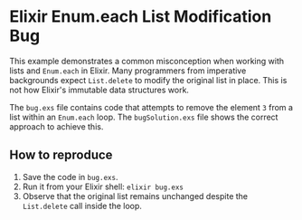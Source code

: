 # Elixir Enum.each List Modification Bug

This example demonstrates a common misconception when working with lists and `Enum.each` in Elixir.  Many programmers from imperative backgrounds expect `List.delete` to modify the original list in place.  This is not how Elixir's immutable data structures work.

The `bug.exs` file contains code that attempts to remove the element `3` from a list within an `Enum.each` loop.  The `bugSolution.exs` file shows the correct approach to achieve this.

## How to reproduce

1.  Save the code in `bug.exs`.
2.  Run it from your Elixir shell: `elixir bug.exs`
3.  Observe that the original list remains unchanged despite the `List.delete` call inside the loop. 